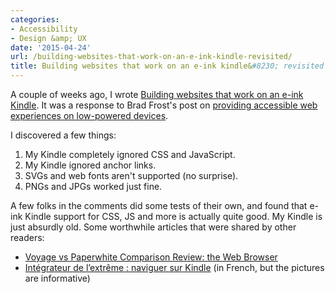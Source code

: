 ```yaml
---
categories:
- Accessibility
- Design &amp; UX
date: '2015-04-24'
url: /building-websites-that-work-on-an-e-ink-kindle-revisited/
title: Building websites that work on an e-ink kindle&#8230; revisited
---
```


A couple of weeks ago, I wrote [Building websites that work on an e-ink Kindle](/building-websites-that-work-on-an-e-ink-kindle/). It was a response to Brad Frost's post on [providing accessible web experiences on low-powered devices](http://bradfrost.com/blog/post/accessibility-and-low-powered-devices/).

I discovered a few things:

1. My Kindle completely ignored CSS and JavaScript.
2. My Kindle ignored anchor links.
3. SVGs and web fonts aren't supported (no surprise).
4. PNGs and JPGs worked just fine.

A few folks in the comments did some tests of their own, and found that e-ink Kindle support for CSS, JS and more is actually quite good. My Kindle is just absurdly old. Some worthwhile articles that were shared by other readers:

* [Voyage vs Paperwhite Comparison Review: the Web Browser](http://the-digital-reader.com/2014/10/22/voyage-vs-paperwhite-comparison-review-web-browser/)
* [Intégrateur de l’extrême : naviguer sur Kindle](http://www.nicolas-hoffmann.net/source/1637-Integrateur-de-l-extreme-naviguer-sur-Kindle.html) (in French, but the pictures are informative)